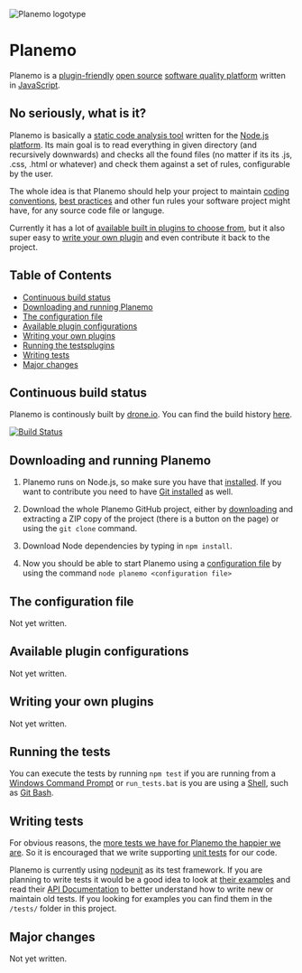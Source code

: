 ![Planemo logotype](https://raw.github.com/corgrath/planemo-javascript-open-source-software-quality-platform/master/resources/planemo_github_version.png)



Planemo
=================================================
Planemo is a [plugin-friendly] [open source] [software quality platform] written in [JavaScript].

[plugin-friendly]: http://en.wikipedia.org/wiki/Plug-in_%28computing%29
[software quality platform]: http://en.wikipedia.org/wiki/Software_quality
[open source]: http://en.wikipedia.org/wiki/Open-source_software
[JavaScript]: http://en.wikipedia.org/wiki/JavaScript


No seriously, what is it?
-------------------------------------------------
Planemo is basically a [static code analysis tool] written for the [Node.js platform][01]. Its main goal is to read everything in given directory (and recursively downwards) and
checks all the found files (no matter if its its .js, .css, .html or whatever) and check them against a set of rules, configurable by the user.

The whole idea is that Planemo should help your project to maintain [coding conventions][02], [best practices][03] and other fun rules your software project might have, for any source code file or languge.

Currently it has a lot of [available built in plugins to choose from][04], but it also super easy to [write your own plugin][05] and even contribute it back to the project.

[static code analysis tool]: http://en.wikipedia.org/wiki/Static_code_analysis
[01]: http://nodejs.org/
[02]: http://en.wikipedia.org/wiki/Coding_conventions
[03]: http://en.wikipedia.org/wiki/Best_practice
[04]: #available-plugin-configurations
[05]: #writing-your-own-plugins



Table of Contents
-------------------------------------------------
 * [Continuous build status](#continuous-build-status)
 * [Downloading and running Planemo](#downloading-and-running-planemo)
 * [The configuration file](#the-configuration-file)
 * [Available plugin configurations](#available-plugin-configurations)
 * [Writing your own plugins](#writing-your-own-plugins)
 * [Running the testsplugins](#running-the-tests)
 * [Writing tests](#writing-tests)
 * [Major changes](#major-changes)



Continuous build status
-------------------------------------------------
Planemo is continously built by [drone.io][10]. You can find the build history [here][11].

[![Build Status](https://drone.io/github.com/corgrath/planemo-open-source-software-quality-platform/status.png)](https://drone.io/github.com/corgrath/planemo-open-source-software-quality-platform/latest)


[10]: https://www.drone.io
[11]: https://drone.io/github.com/corgrath/planemo-open-source-software-quality-platform


Downloading and running Planemo
-------------------------------------------------

1. Planemo runs on Node.js, so make sure you have that [installed][20]. If you want to contribute you need to
have [Git installed][21] as well.

2. Download the whole Planemo GitHub project, either by [downloading][22] and extracting a ZIP copy of the project (there is a button on the page) or using the `git clone` command.

3. Download Node dependencies by typing in `npm install`.

4. Now you should be able to start Planemo using a [configuration file][23] by using the command `node planemo <configuration file>`

[20]: http://nodejs.org/
[21]: https://help.github.com/articles/set-up-git/
[22]: https://github.com/corgrath/planemo-javascript-open-source-software-quality-platform/archive/master.zip
[23]: #the-configuration-file




The configuration file
-------------------------------------------------
Not yet written.



Available plugin configurations
-------------------------------------------------
Not yet written.



Writing your own plugins
-------------------------------------------------
Not yet written.



Running the tests
-------------------------------------------------
You can execute the tests by running `npm test` if you are running from a [Windows Command Prompt][62] or `run_tests.bat` is you are using a [Shell][61], such as [Git Bash][63].

[60]: https://github.com/caolan/nodeunit
[61]: http://en.wikipedia.org/wiki/Shell_%28computing%29
[62]: http://en.wikipedia.org/wiki/Command_Prompt
[63]: http://git-scm.com/downloads

Writing tests
-------------------------------------------------
For obvious reasons, the [more tests we have for Planemo the happier we are]. So it is encouraged that we write supporting [unit tests] for our code.

Planemo is currently using [nodeunit][60] as its test framework. If you are planning to write tests it would be a good idea to look at [their examples] and read
their [API Documentation] to better understand how to write new or maintain old tests. If you looking for examples you can find them in the `/tests/` folder in this project.

[unit tests]: http://en.wikipedia.org/wiki/Unit_testing
[more tests we have for Planemo the happier we are]: http://en.wikipedia.org/wiki/Unit_testing#Benefits
[their examples]: https://github.com/caolan/nodeunit#usage
[API Documentation]: https://github.com/caolan/nodeunit#api-documentation



Major changes
-------------------------------------------------
Not yet written.


